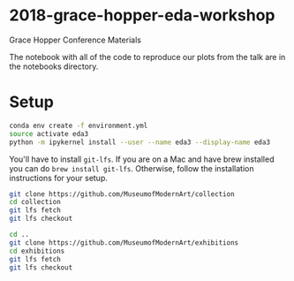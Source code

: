 # 2018-grace-hopper-eda-workshop
Grace Hopper Conference Materials

The notebook with all of the code to reproduce our plots from the talk are in the notebooks directory. 

# Setup

```bash
conda env create -f environment.yml
source activate eda3
python -m ipykernel install --user --name eda3 --display-name eda3
```


You'll have to install `git-lfs`. If you are on a Mac and have brew installed you can do `brew install git-lfs`. Otherwise, follow the installation instructions for your setup. 

```bash
git clone https://github.com/MuseumofModernArt/collection
cd collection
git lfs fetch
git lfs checkout

cd ..
git clone https://github.com/MuseumofModernArt/exhibitions
cd exhibitions
git lfs fetch
git lfs checkout
```